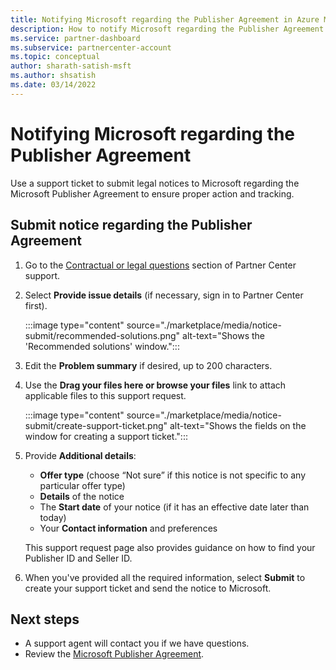 ```yaml
---
title: Notifying Microsoft regarding the Publisher Agreement in Azure Marketplace
description: How to notify Microsoft regarding the Publisher Agreement in Azure Marketplace - Account settings workspace.
ms.service: partner-dashboard
ms.subservice: partnercenter-account
ms.topic: conceptual
author: sharath-satish-msft
ms.author: shsatish
ms.date: 03/14/2022
---
```


# Notifying Microsoft regarding the Publisher Agreement

Use a support ticket to submit legal notices to Microsoft regarding the Microsoft Publisher Agreement to ensure proper action and tracking.

## Submit notice regarding the Publisher Agreement

1. Go to the [Contractual or legal questions](https://go.microsoft.com/fwlink/?linkid=2157631) section of Partner Center support.

1. Select **Provide issue details** (if necessary, sign in to Partner Center first).

    :::image type="content" source="./marketplace/media/notice-submit/recommended-solutions.png" alt-text="Shows the 'Recommended solutions' window.":::

1. Edit the **Problem summary** if desired, up to 200 characters.
1. Use the **Drag your files here or browse your files** link to attach applicable files to this support request.

    :::image type="content" source="./marketplace/media/notice-submit/create-support-ticket.png" alt-text="Shows the fields on the window for creating a support ticket.":::

1. Provide **Additional details**:

    - **Offer type** (choose “Not sure” if this notice is not specific to any particular offer type)
    - **Details** of the notice
    - The **Start date** of your notice (if it has an effective date later than today)
    - Your **Contact information** and preferences

    This support request page also provides guidance on how to find your Publisher ID and Seller ID.

1. When you've provided all the required information, select **Submit** to create your support ticket and send the notice to Microsoft.

## Next steps

- A support agent will contact you if we have questions.
- Review the [Microsoft Publisher Agreement](/legal/marketplace/msft-publisher-agreement).


